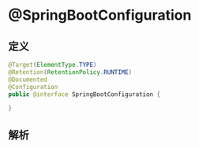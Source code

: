 # @SpringBootConfiguration

## 定义

```java
@Target(ElementType.TYPE)
@Retention(RetentionPolicy.RUNTIME)
@Documented
@Configuration
public @interface SpringBootConfiguration {

}
```

## 解析



